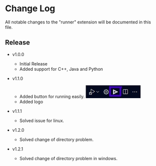# Change Log

All notable changes to the "runner" extension will be documented in this file.

## Release

- v1.0.0
  - Initial Release
  - Added support for C++, Java and Python


- v1.1.0
  - Added button for running easily. 
  ![example](images/example.jpg)
  - Added logo
- v1.1.1
  - Solved issue for linux.
- v1.2.0
  - Solved change of directory problem.
- v1.2.1
  - Solved change of directory problem in windows.